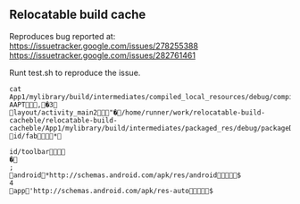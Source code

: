 ## Relocatable build cache

Reproduces bug reported at:
https://issuetracker.google.com/issues/278255388
https://issuetracker.google.com/issues/282761461

Runt test.sh to reproduce the issue.

```
cat App1/mylibrary/build/intermediates/compiled_local_resources/debug/compileDebugLibraryResources/out/layout_activity_main2.xml.flat
AAPT,�3
layout/activity_main2"�/home/runner/work/relocatable-build-cacheble/relocatable-build-cacheble/App1/mylibrary/build/intermediates/packaged_res/debug/packageDebugResources/layout/activity_main2.xml*
id/fab*

id/toolbar
�
;
android*http://schemas.android.com/apk/res/android$
4
app'http://schemas.android.com/apk/res-auto$
```